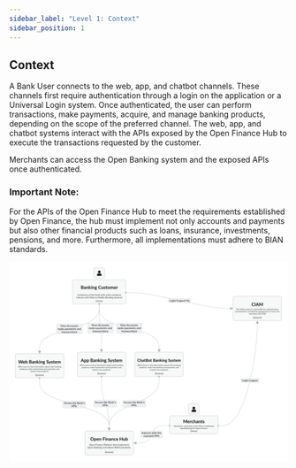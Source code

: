 ```yaml
---
sidebar_label: "Level 1: Context"
sidebar_position: 1
---
```


## Context
A Bank User connects to the web, app, and chatbot channels. These channels first require authentication through a login on the application or a Universal Login system.
Once authenticated, the user can perform transactions, make payments, acquire, and manage banking products, depending on the scope of the preferred channel.
The web, app, and chatbot systems interact with the APIs exposed by the Open Finance Hub to execute the transactions requested by the customer.

Merchants can access the Open Banking system and the exposed APIs once authenticated.

### Important Note:

For the APIs of the Open Finance Hub to meet the requirements established by Open Finance, the hub must implement not only accounts and payments but also other financial products such as loans, insurance, investments, pensions, and more. Furthermore, all implementations must adhere to BIAN standards.

![Contexto](./img/c4/Context_Diagram.png)

